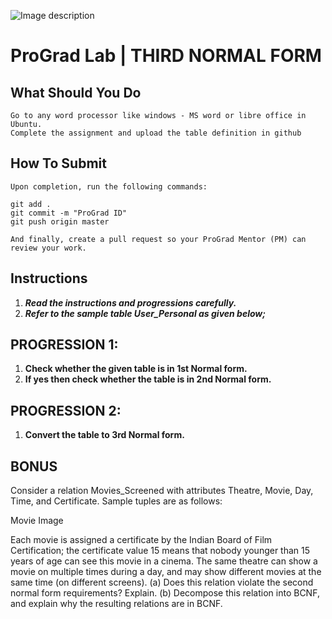 ![Image description](https://i1.faceprep.in/ProGrad/face-logo-resized.png)

# ProGrad Lab | THIRD NORMAL FORM




## What Should You Do
```
Go to any word processor like windows - MS word or libre office in Ubuntu.
Complete the assignment and upload the table definition in github
```

## How To Submit
```
Upon completion, run the following commands:

git add .
git commit -m "ProGrad ID"
git push origin master

And finally, create a pull request so your ProGrad Mentor (PM) can review your work.
```

## Instructions

1. ***Read the instructions and progressions carefully.*** 
2. ***Refer to the sample table User_Personal as given below;***



## PROGRESSION 1:
1. **Check whether the given table is in 1st Normal form.**
2. **If yes then check whether the table is in 2nd Normal form.**

## PROGRESSION 2:
1. **Convert the table to 3rd Normal form.**

## BONUS
Consider a relation Movies_Screened with attributes Theatre, Movie, Day, Time, and Certificate. Sample tuples are as follows:

Movie Image

Each movie is assigned a certificate by the Indian Board of Film Certification; the certificate value 15 means that nobody younger than 15 years of age can see this movie in a cinema. The same theatre can show a movie on multiple times during a day, and may show different movies at the same time (on different screens).
(a) Does this relation violate the second normal form requirements? Explain.
(b) Decompose this relation into BCNF, and explain why the resulting relations are in BCNF.

